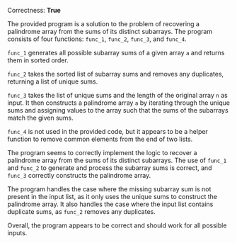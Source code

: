 Correctness: **True**

The provided program is a solution to the problem of recovering a palindrome array from the sums of its distinct subarrays. The program consists of four functions: `func_1`, `func_2`, `func_3`, and `func_4`.

`func_1` generates all possible subarray sums of a given array `a` and returns them in sorted order.

`func_2` takes the sorted list of subarray sums and removes any duplicates, returning a list of unique sums.

`func_3` takes the list of unique sums and the length of the original array `n` as input. It then constructs a palindrome array `a` by iterating through the unique sums and assigning values to the array such that the sums of the subarrays match the given sums.

`func_4` is not used in the provided code, but it appears to be a helper function to remove common elements from the end of two lists.

The program seems to correctly implement the logic to recover a palindrome array from the sums of its distinct subarrays. The use of `func_1` and `func_2` to generate and process the subarray sums is correct, and `func_3` correctly constructs the palindrome array.

The program handles the case where the missing subarray sum is not present in the input list, as it only uses the unique sums to construct the palindrome array. It also handles the case where the input list contains duplicate sums, as `func_2` removes any duplicates.

Overall, the program appears to be correct and should work for all possible inputs.